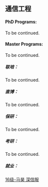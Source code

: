 ## 通信工程

#### PhD Programs:

To be continued.

#### Master Programs:

To be continued.

##### 联培：

To be continued.

##### 直博：

To be continued.

##### 保研：

To be continued.

##### 考研：

To be continued.

##### 就业：

[16级-马昊 深信服](个人申请总结/电子与电气工程系/通信工程/16马昊.md)

